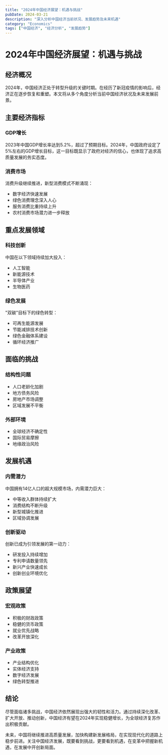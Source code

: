 ```yaml
---
title: "2024年中国经济展望：机遇与挑战"
pubDate: 2024-03-21
description: "深入分析中国经济当前状况、发展趋势及未来机遇"
category: "Economics"
tags: ["中国经济", "经济分析", "发展趋势"]
---
```


# 2024年中国经济展望：机遇与挑战

## 经济概况

2024年，中国经济正处于转型升级的关键时期。在经历了新冠疫情的影响后，经济正在逐步恢复和重塑。本文将从多个角度分析当前中国经济状况及未来发展前景。

## 主要经济指标

### GDP增长

2023年中国GDP增长率达到5.2%，超过了预期目标。2024年，中国政府设定了5%左右的GDP增长目标，这一目标既显示了政府对经济的信心，也体现了追求高质量发展的务实态度。

### 消费市场

消费升级继续推进，新型消费模式不断涌现：
- 数字经济快速发展
- 绿色消费理念深入人心
- 服务消费比重持续上升
- 农村消费市场潜力进一步释放

## 重点发展领域

### 科技创新

中国在以下领域持续加大投入：
- 人工智能
- 新能源技术
- 半导体产业
- 生物医药

### 绿色发展

"双碳"目标下的绿色转型：
- 可再生能源发展
- 节能减排技术创新
- 绿色金融体系建设
- 循环经济推广

## 面临的挑战

### 结构性问题

- 人口老龄化加剧
- 地方债务风险
- 房地产市场调整
- 区域发展不平衡

### 外部环境

- 全球经济不确定性
- 国际贸易摩擦
- 地缘政治风险

## 发展机遇

### 内需潜力

中国拥有14亿人口的超大规模市场，内需潜力巨大：
- 中等收入群体持续扩大
- 消费结构不断升级
- 新型城镇化推进
- 区域协调发展

### 创新驱动

创新已成为引领发展的第一动力：
- 研发投入持续增加
- 专利申请数量领先
- 新兴产业快速成长
- 创新创业环境优化

## 政策展望

### 宏观政策

- 积极的财政政策
- 稳健的货币政策
- 就业优先战略
- 改革开放深化

### 产业政策

- 产业结构优化
- 实体经济支持
- 数字经济发展
- 绿色转型推进

## 结论

尽管面临诸多挑战，中国经济依然展现出强大的韧性和活力。通过持续深化改革、扩大开放、推动创新，中国经济有望在2024年实现稳健增长，为全球经济复苏作出积极贡献。

未来，中国将继续推进高质量发展，加快构建新发展格局，在实现现代化的道路上稳步前进。关注中国经济发展，既要看到挑战，更要看到机遇，在变革中把握新机遇，在发展中开创新局面。 